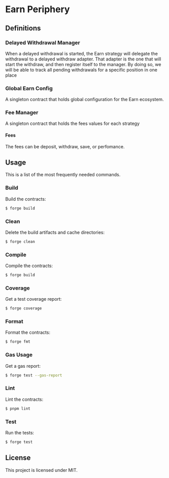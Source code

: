 # Earn Periphery

## Definitions

### Delayed Withdrawal Manager

When a delayed withdrawal is started, the Earn strategy will delegate the withdrawal to a delayed withdraw adapter. That
adapter is the one that will start the withdraw, and then register itself to the manager. By doing so, we will be able
to track all pending withdrawals for a specific position in one place

### Global Earn Config

A singleton contract that holds global configuration for the Earn ecosystem.

### Fee Manager

A singleton contract that holds the fees values for each strategy

#### Fees

The fees can be deposit, withdraw, save, or perfomance.

## Usage

This is a list of the most frequently needed commands.

### Build

Build the contracts:

```sh
$ forge build
```

### Clean

Delete the build artifacts and cache directories:

```sh
$ forge clean
```

### Compile

Compile the contracts:

```sh
$ forge build
```

### Coverage

Get a test coverage report:

```sh
$ forge coverage
```

### Format

Format the contracts:

```sh
$ forge fmt
```

### Gas Usage

Get a gas report:

```sh
$ forge test --gas-report
```

### Lint

Lint the contracts:

```sh
$ pnpm lint
```

### Test

Run the tests:

```sh
$ forge test
```

## License

This project is licensed under MIT.
